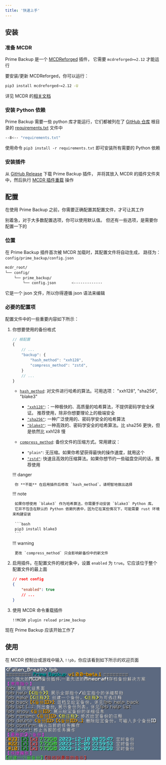 ```yaml
---
title: '快速上手'
---
```


## 安装

### 准备 MCDR

Prime Backup 是一个 [MCDReforged](https://github.com/Fallen-Breath/MCDReforged) 插件，
它需要 `mcdreforged>=2.12` 才能运行

要安装/更新 MCDReforged，你可以运行：

```bash
pip3 install mcdreforged>=2.12 -U
```

详见 MCDR 的[相关文档](https://mcdreforged.readthedocs.io/en/latest/quick_start.html)

### 安装 Python 依赖

Prime Backup 需要一些 python 库才能运行，它们都被列在了
[GitHub 仓库](https://github.com/TISUnion/PrimeBackup) 根目录的 [requirements.txt](https://github.com/TISUnion/PrimeBackup/blob/master/requirements.txt) 文件中

```bash title="requirements.txt"
--8<-- "requirements.txt"
```

使用命令 `pip3 install -r requirements.txt` 即可安装所有需要的 Python 依赖

### 安装插件

从 [GitHub Release](https://github.com/TISUnion/PrimeBackup/releases) 下载 Prime Backup 插件，
并将其放入 MCDR 的插件文件夹中，然后执行 [MCDR 插件重载](https://mcdreforged.readthedocs.io/zh-cn/latest/command.html#hot-reloads) 操作

## 配置

在使用 Prime Backup 之前，你需要正确配置其配置文件，才可让其工作

别着急，对于大多数配置选项，你可以使用默认值。
但还有一些选项，是需要你配置一下的

### 位置

在 Prime Backup 插件首次被 MCDR 加载时，其配置文件将自动生成，
路径为：`config/prime_backup/config.json`

```bash
mcdr_root/
└── config/
    └── prime_backup/
        └── config.json       <-------------
```

它是一个 json 文件，所以你得遵循 json 语法来编辑

### 必要的配置项

配置文件中的一些重要内容如下所示：

1. 你想要使用的备份格式

    ```js
    // 根配置
    {
        // ...
        "backup": {
            "hash_method": "xxh128",
            "compress_method": "zstd",
        }
        // ...
    }
    ```
   
    - [`hash_method`](config.zh.md#hash_method): 对文件进行哈希的算法。可用选项： "xxh128", "sha256", "blake3"

        - [`"xxh128"`](https://github.com/Cyan4973/xxHash):：一种极快的、高质量的哈希算法，不提供密码学安全保证。
          推荐使用，除非你想要理论上的极端安全
        - [`"sha256"`](https://en.wikipedia.org/wiki/SHA-2): 一种广泛使用的、密码学安全的哈希算法
        - [`"blake3"`](https://en.wikipedia.org/wiki/SHA-2): 一种高效的、密码学安全的哈希算法。比 sha256 更快，但是依然比 xxh128 慢

    - [`compress_method`](config.zh.md#compress_method): 备份文件的压缩方式。常用建议：

        - `"plain"`: 无压缩。如果你希望获得最快的操作速度，就用这个
        - [`"zstd"`](https://github.com/facebook/zstd): 快速且高效的压缩算法。如果你想节约一些磁盘空间的话，推荐使用
    
    !!! danger
    
        你 **不能** 在启用插件后修改 `hash_method`。请明智地做出选择

    !!! note
   
        如果你想使用 `blake3` 作为哈希算法，你需要手动安装 `blake3` Python 库。
        它并不包含在默认的 Python 依赖列表中，因为它在某些情况下，可能需要 rust 环境来构建安装
   
        ```bash
        pip3 install blake3
        ```
    
    !!! warning

        更改 `compress_method` 只会影响新备份中的新文件

2. 启用插件。在配置文件的根对象中，设置 `enabled` 为 `true`。它应该位于整个配置文件的最上面

    ```json
    // root config
    {
        "enabled": true
        // ...
    }
    ```

3. 使用 MCDR 命令重载插件

    ```text
    !!MCDR plugin reload prime_backup
    ```

现在 Prime Backup 应该开始工作了

## 使用

在 MCDR 控制台或游戏中输入 `!!pb`，你应该看到如下所示的欢迎页面

![welcome](img/pb_welcome.zh.png)
